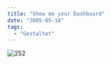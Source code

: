 ```yaml
---
title: "Show me your Dashboard"
date: "2005-05-18"
tags:
  - "Gestaltet"
---
```


![252](/img/webpropaganda/252.jpg)
